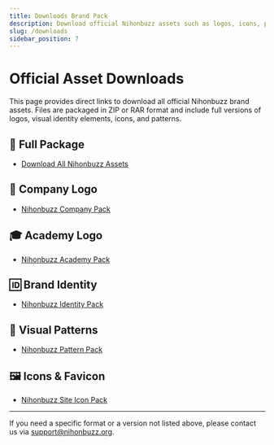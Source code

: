```yaml
---
title: Downloads Brand Pack
description: Download official Nihonbuzz assets such as logos, icons, patterns, and full brand identity packs.
slug: /downloads
sidebar_position: 7
---
```


# Official Asset Downloads

This page provides direct links to download all official Nihonbuzz brand assets. Files are packaged in ZIP or RAR format and include full versions of logos, visual identity elements, icons, and patterns.

## 🎒 Full Package

- [Download All Nihonbuzz Assets](/assets/Brand-Pack/Nihonbuzz-Brand-Guideline-All-Pack.zip)

## 🏢 Company Logo

- [Nihonbuzz Company Pack](/assets/Brand-Pack/Nihonbuzz-Company-Pack.zip)

## 🎓 Academy Logo

- [Nihonbuzz Academy Pack](/assets/Brand-Pack/Nihonbuzz-Academy-Pack.zip)

## 🆔 Brand Identity

- [Nihonbuzz Identity Pack](/assets/Brand-Pack/Nihonbuzz-Identity-Pack.zip)

## 🧩 Visual Patterns

- [Nihonbuzz Pattern Pack](/assets/Brand-Pack/Nihonbuzz-Pattern-Pack.zip)

## 🖼️ Icons & Favicon

- [Nihonbuzz Site Icon Pack](/assets/Brand-Pack/Nihonbuzz-Site-Icon-Pack.rar)

---

If you need a specific format or a version not listed above, please contact us via [support@nihonbuzz.org](/hubungi-kami).
